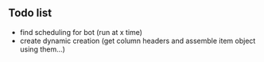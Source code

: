 ## Todo list 
* find scheduling for bot (run at x time)
* create dynamic creation (get column headers and assemble item object using them...)